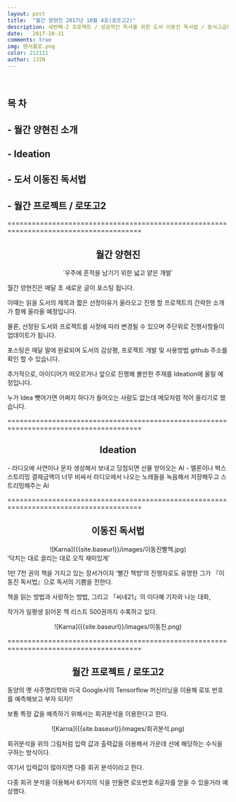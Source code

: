 ```yaml
---
layout: post
title:  "월간 양현진 2017년 10월 4호(로또고2)"
description: 세번째-2 프로젝트 / 성공적인 독서를 위한 도서 이동진 독서법 / 동서고금의 결정체 로또고2
date:   2017-10-31
comments: true
img: 텐서플로.png
color: 212121
author: JJIN
---
```

<br>
<h2>목 차 </h2>
<h2>- 월간 양현진 소개</h2>
<h2>- Ideation</h2>
<h2>- 도서 이동진 독서법</h2>
<h2>- 월간 프로젝트 / 로또고2</h2>

=======================================================================================
<br>
<div style="text-align:center" markdown="1">
<h2>월간 양현진</h2>
`우주에 흔적을 남기기 위한 넓고 얕은 개발`
</div>

월간 양현진은 매달 초 새로운 글이 포스팅 됩니다.

이때는 읽을 도서의 제목과 짧은 선정이유가 올라오고 진행 할 프로젝트의 간략한 소개가 함께 올라올 예정입니다.

물론, 선정된 도서와 프로젝트를 사정에 따라 변경될 수 있으며 주단위로 진행사항들이 업데이트가 됩니다.

포스팅은 매달 말에 완료되며 도서의 감상평, 프로젝트 개발 및 사용방법 github 주소를 확인 할 수 있습니다.

추가적으로, 아이디어가 떠오르거나 앞으로 진행해 볼만한 주제를 Ideation에 올릴 예정입니다.

누가 Idea 뺏어가면 어쩌지 하다가 들어오는 사람도 없는데 메모처럼 적어 올리기로 했습니다.

=======================================================================================
<br>
<div style="text-align:center" markdown="1">
<h2>Ideation</h2>
</div>
 - 라디오에 사연이나 문자 생성해서 보내고 당첨되면 선물 받아오는 AI
 - 멜론이나 벅스 스트리밍 결제금액이 너무 비싸서 라디오에서 나오는 노래들을 녹음해서 저장해두고 스트리밍해주는 AI

=======================================================================================
<br>
<div style="text-align:center" markdown="1">
<h2>이동진 독서법</h2>
</div>
<div style="text-align:center" markdown="1">
![Karna]({{site.baseurl}}/images/이동진빨책.jpg)
</div>
‘닥치는 대로 끌리는 대로 오직 재미있게’

1만 7천 권의 책을 가지고 있는 장서가이자 ‘빨간 책방’의 진행자로도 유명한 그가 『이동진 독서법』으로 독서의 기쁨을 전한다.

책을 읽는 방법과 사랑하는 방법, 그리고 「씨네21」의 이다혜 기자와 나눈 대화,

작가가 일평생 읽어온 책 리스트 500권까지 수록하고 있다.


<div style="text-align:center" markdown="1">
![Karna]({{site.baseurl}}/images/이동진.png)
</div>

=======================================================================================
<br>
<div style="text-align:center" markdown="1">
<h2>월간 프로젝트 / 로또고2</h2>
</div>

동양의 옛 사주명리학와 미국 Google사의 Tensorflow 머신러닝을 이용해 로또 번호를 예측해보고 부자 되자!!


보통 특정 값을 예측하기 위해서는 회귀분석을 이용한다고 한다.

<div style="text-align:center" markdown="1">
![Karna]({{site.baseurl}}/images/회귀분석.png)
</div>

회귀분석을 위의 그림처럼 입력 값과 출력값을 이용해서 가운데 선에 해당하는 수식을 구하는 방식이다.

여기서 입력값이 많아지면 다중 회귀 분석이라고 한다.

다중 회귀 분석을 이용해서 6가지의 식을 만들면 로또번호 6글자를 얻을 수 있을거라 예상했다.




